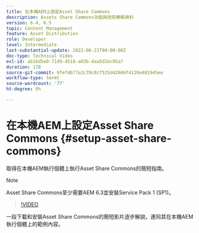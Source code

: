 ```yaml
---
title: 在本機AEM上設定Asset Share Commons
description: Assets Share Commons功能與技術瞭解資料
version: 6.4, 6.5
topic: Content Management
feature: Asset Distribution
role: Developer
level: Intermediate
last-substantial-update: 2022-06-21T00:00:00Z
doc-type: Technical Video
exl-id: ab16d5e0-71d9-4518-a03b-4aa5d2ec95a7
duration: 178
source-git-commit: 9fef4b77a2c70c8cf525d42686f4120e481945ee
workflow-type: tm+mt
source-wordcount: '77'
ht-degree: 0%

---
```


# 在本機AEM上設定Asset Share Commons {#setup-asset-share-commons}

取得在本機AEM執行個體上執行Asset Share Commons的簡短指南。

>[!NOTE]
>
>Asset Share Commons至少需要AEM 6.3並安裝Service Pack 1 (SP1)。

>[!VIDEO](https://video.tv.adobe.com/v/20499?quality=12&learn=on)

一段下載和安裝Asset Share Commons的簡短影片逐步解說，連同其在本機AEM執行個體上的範例內容。
